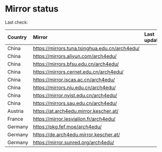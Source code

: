 <script src="./time.js"></script>
# Mirror status
Last check: <script type="text/javascript">localize(1726302393.208833);</script>

|Country|Mirror|Last update|
|:------|:-----|:----------|
|China|https://mirrors.tuna.tsinghua.edu.cn/arch4edu/|<script type="text/javascript">localize(1726252762);</script>|
|China|https://mirrors.aliyun.com/arch4edu/|<script type="text/javascript">localize(1726252762);</script>|
|China|https://mirrors.bfsu.edu.cn/arch4edu/|<script type="text/javascript">localize(1726252762);</script>|
|China|https://mirrors.cernet.edu.cn/arch4edu/|<script type="text/javascript">localize(1726252762);</script>|
|China|https://mirror.iscas.ac.cn/arch4edu/|<script type="text/javascript">localize(1726252762);</script>|
|China|https://mirrors.nju.edu.cn/arch4edu/|<script type="text/javascript">localize(1726209915);</script>|
|China|https://mirror.nyist.edu.cn/arch4edu/|<script type="text/javascript">localize(1726252762);</script>|
|China|https://mirrors.sau.edu.cn/arch4edu/|<script type="text/javascript">localize(1726252762);</script>|
|Austria|https://at.arch4edu.mirror.kescher.at/|<script type="text/javascript">localize(1726252762);</script>|
|France|https://mirror.lesviallon.fr/arch4edu/|<script type="text/javascript">localize(1726252762);</script>|
|Germany|https://pkg.fef.moe/arch4edu/|<script type="text/javascript">localize(1726252762);</script>|
|Germany|https://de.arch4edu.mirror.kescher.at/|<script type="text/javascript">localize(1726252762);</script>|
|Germany|https://mirror.sunred.org/arch4edu/|<script type="text/javascript">localize(1726252762);</script>|

<script src="./tablefilter/tablefilter.js"></script>
<script src="./table.js"></script>